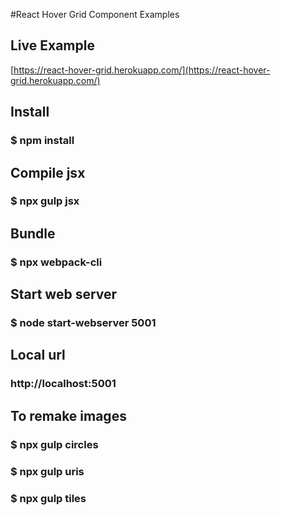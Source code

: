 #React Hover Grid Component Examples

## Live Example

[https://react-hover-grid.herokuapp.com/](https://react-hover-grid.herokuapp.com/)

## Install

### $ npm install

## Compile jsx

### $ npx gulp jsx

## Bundle

### $ npx webpack-cli

## Start web server

### $ node start-webserver 5001

## Local url

### http://localhost:5001
<a name="to-remake-images"></a>
## To remake images

### $ npx gulp circles

### $ npx gulp uris

### $ npx gulp tiles
